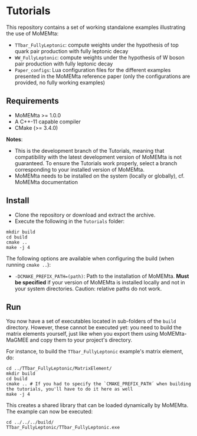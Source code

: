 # Tutorials
This repository contains a set of working standalone examples illustrating the use of MoMEMta:
- `TTbar_FullyLeptonic`: compute weights under the hypothesis of top quark pair production with fully leptonic decay
- `WW_FullyLeptonic`: compute weights under the hypothesis of W boson pair production with fully leptonic decay
- `Paper_configs`: Lua configuration files for the different examples presented in the MoMEMta reference paper (only the configurations are provided, no fully working examples)

## Requirements

- MoMEMta >= 1.0.0
- A C++-11 capable compiler
- CMake (>= 3.4.0)

**Notes**:
- This is the development branch of the Tutorials, meaning that compatibility with the latest development version of MoMEMta is not guaranteed.
To ensure the Tutorials work properly, select a branch corresponding to your installed version of MoMEMta.
- MoMEMta needs to be installed on the system (locally or globally), cf. MoMEMta documentation

## Install

- Clone the repository or download and extract the archive.
- Execute the following in the `Tutorials` folder:
```
mkdir build
cd build
cmake ..
make -j 4
```

The following options are available when configuring the build (when running `cmake ..`):
- `-DCMAKE_PREFIX_PATH=(path)`: Path to the installation of MoMEMta. **Must be specified** if your version of MoMEMta is installed locally and not in your system directories. Caution: relative paths do not work.

## Run

You now have a set of executables located in sub-folders of the `build` directory. 
However, these cannot be executed yet: you need to build the matrix elements yourself,
just like when you export them using MoMEMta-MaGMEE and copy them to your project's directory.

For instance, to build the `TTbar_FullyLeptonic` example's matrix element, do:
```
cd ../TTbar_FullyLeptonic/MatrixElement/
mkdir build
cd build
cmake .. # If you had to specify the `CMAKE_PREFIX_PATH´ when building the tutorials, you'll have to do it here as well
make -j 4
```
This creates a shared library that can be loaded dynamically by MoMEMta. The example can now be executed:
```
cd ../../../build/
TTbar_FullyLeptonic/TTbar_FullyLeptonic.exe
```
